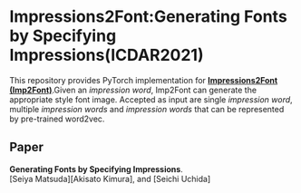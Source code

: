# Impressions2Font:Generating Fonts by Specifying Impressions(ICDAR2021)
This repository provides PyTorch implementation for [**Impressions2Font (Imp2Font)**](https://arxiv.org/abs/2103.10036).Given an *impression word*, Imp2Font can generate the appropriate style font image. Accepted as input are single *impression word*,  multiple *impression words* and *impression words* that can be represented by pre-trained word2vec.
## Paper
**Generating Fonts by Specifying Impressions**.<br>
[Seiya Matsuda][Akisato Kimura], and [Seichi Uchida]

